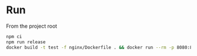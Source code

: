 # Run
From the project root
```bash 
npm ci
npm run release
docker build -t test -f nginx/Dockerfile . && docker run --rm -p 8080:80 test
```
